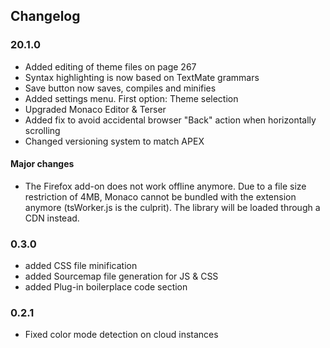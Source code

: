## Changelog

### 20.1.0

- Added editing of theme files on page 267
- Syntax highlighting is now based on TextMate grammars
- Save button now saves, compiles and minifies
- Added settings menu. First option: Theme selection
- Upgraded Monaco Editor & Terser
- Added fix to avoid accidental browser "Back" action when horizontally scrolling
- Changed versioning system to match APEX

#### Major changes

- The Firefox add-on does not work offline anymore. Due to a file size restriction of 4MB, Monaco cannot be bundled with the extension anymore (tsWorker.js is the culprit). The library will be loaded through a CDN instead.

### 0.3.0

- added CSS file minification
- added Sourcemap file generation for JS & CSS
- added Plug-in boilerplace code section

### 0.2.1

- Fixed color mode detection on cloud instances